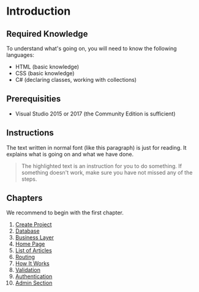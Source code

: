 # Introduction

## Required Knowledge

To understand what's going on, you will need to know the following languages:

* HTML (basic knowledge)
* CSS (basic knowledge)
* C# (declaring classes, working with collections)

## Prerequisities

* Visual Studio 2015 or 2017 (the Community Edition is sufficient)

## Instructions

The text written in normal font (like this paragraph) is just for reading. It explains what is going on and what we have done.

> The highlighted text is an instruction for you to do something. If something doesn't work, make sure you have not missed any of the steps.

## Chapters

We recommend to begin with the first chapter.

1. [Create Project](01.md)
2. [Database](02.md)
3. [Business Layer](03.md)
4. [Home Page](04.md)
5. [List of Articles](05.md)
6. [Routing](06.md)
7. [How It Works](07.md)
8. [Validation](08.md)
9. [Authentication](09.md)
10. [Admin Section](10.md)
